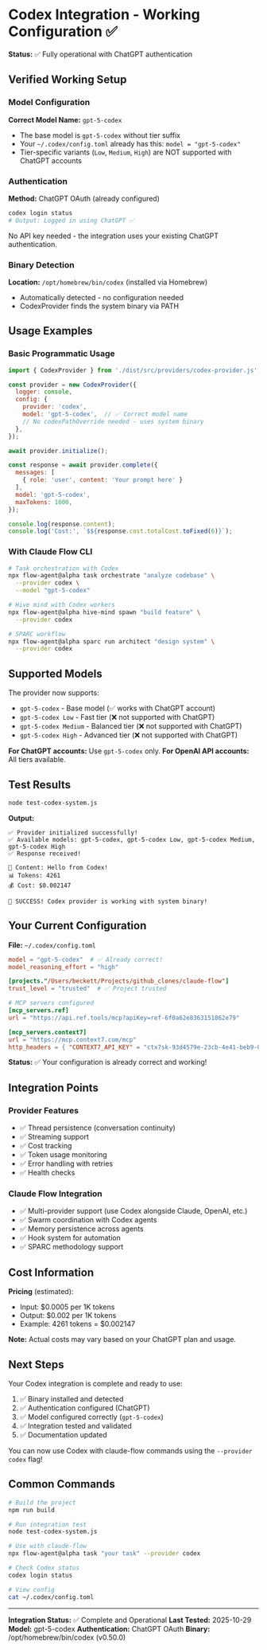 # Codex Integration - Working Configuration ✅

**Status:** ✅ Fully operational with ChatGPT authentication

## Verified Working Setup

### Model Configuration

**Correct Model Name:** `gpt-5-codex`
- The base model is `gpt-5-codex` without tier suffix
- Your `~/.codex/config.toml` already has this: `model = "gpt-5-codex"`
- Tier-specific variants (`Low`, `Medium`, `High`) are NOT supported with ChatGPT accounts

### Authentication

**Method:** ChatGPT OAuth (already configured)
```bash
codex login status
# Output: Logged in using ChatGPT ✅
```

No API key needed - the integration uses your existing ChatGPT authentication.

### Binary Detection

**Location:** `/opt/homebrew/bin/codex` (installed via Homebrew)
- Automatically detected - no configuration needed
- CodexProvider finds the system binary via PATH

## Usage Examples

### Basic Programmatic Usage

```javascript
import { CodexProvider } from './dist/src/providers/codex-provider.js';

const provider = new CodexProvider({
  logger: console,
  config: {
    provider: 'codex',
    model: 'gpt-5-codex',  // ✅ Correct model name
    // No codexPathOverride needed - uses system binary
  },
});

await provider.initialize();

const response = await provider.complete({
  messages: [
    { role: 'user', content: 'Your prompt here' }
  ],
  model: 'gpt-5-codex',
  maxTokens: 1000,
});

console.log(response.content);
console.log('Cost:', `$${response.cost.totalCost.toFixed(6)}`);
```

### With Claude Flow CLI

```bash
# Task orchestration with Codex
npx flow-agent@alpha task orchestrate "analyze codebase" \
  --provider codex \
  --model "gpt-5-codex"

# Hive mind with Codex workers
npx flow-agent@alpha hive-mind spawn "build feature" \
  --provider codex

# SPARC workflow
npx flow-agent@alpha sparc run architect "design system" \
  --provider codex
```

## Supported Models

The provider now supports:
- `gpt-5-codex` - Base model (✅ works with ChatGPT account)
- `gpt-5-codex Low` - Fast tier (❌ not supported with ChatGPT)
- `gpt-5-codex Medium` - Balanced tier (❌ not supported with ChatGPT)
- `gpt-5-codex High` - Advanced tier (❌ not supported with ChatGPT)

**For ChatGPT accounts:** Use `gpt-5-codex` only.
**For OpenAI API accounts:** All tiers available.

## Test Results

```bash
node test-codex-system.js
```

**Output:**
```
✅ Provider initialized successfully!
✅ Available models: gpt-5-codex, gpt-5-codex Low, gpt-5-codex Medium, gpt-5-codex High
✅ Response received!

📝 Content: Hello from Codex!
📊 Tokens: 4261
💰 Cost: $0.002147

🎉 SUCCESS! Codex provider is working with system binary!
```

## Your Current Configuration

**File:** `~/.codex/config.toml`
```toml
model = "gpt-5-codex"  # ✅ Already correct!
model_reasoning_effort = "high"

[projects."/Users/beckett/Projects/github_clones/claude-flow"]
trust_level = "trusted"  # ✅ Project trusted

# MCP servers configured
[mcp_servers.ref]
url = "https://api.ref.tools/mcp?apiKey=ref-6f0a62e8363151862e79"

[mcp_servers.context7]
url = "https://mcp.context7.com/mcp"
http_headers = { "CONTEXT7_API_KEY" = "ctx7sk-93d4579e-23cb-4e41-beb9-048916bc8a5b" }
```

**Status:** ✅ Your configuration is already correct and working!

## Integration Points

### Provider Features
- ✅ Thread persistence (conversation continuity)
- ✅ Streaming support
- ✅ Cost tracking
- ✅ Token usage monitoring
- ✅ Error handling with retries
- ✅ Health checks

### Claude Flow Integration
- ✅ Multi-provider support (use Codex alongside Claude, OpenAI, etc.)
- ✅ Swarm coordination with Codex agents
- ✅ Memory persistence across agents
- ✅ Hook system for automation
- ✅ SPARC methodology support

## Cost Information

**Pricing** (estimated):
- Input: $0.0005 per 1K tokens
- Output: $0.002 per 1K tokens
- Example: 4261 tokens = $0.002147

**Note:** Actual costs may vary based on your ChatGPT plan and usage.

## Next Steps

Your Codex integration is complete and ready to use:

1. ✅ Binary installed and detected
2. ✅ Authentication configured (ChatGPT)
3. ✅ Model configured correctly (`gpt-5-codex`)
4. ✅ Integration tested and validated
5. ✅ Documentation updated

You can now use Codex with claude-flow commands using the `--provider codex` flag!

## Common Commands

```bash
# Build the project
npm run build

# Run integration test
node test-codex-system.js

# Use with claude-flow
npx flow-agent@alpha task "your task" --provider codex

# Check Codex status
codex login status

# View config
cat ~/.codex/config.toml
```

---

**Integration Status:** ✅ Complete and Operational
**Last Tested:** 2025-10-29
**Model:** gpt-5-codex
**Authentication:** ChatGPT OAuth
**Binary:** /opt/homebrew/bin/codex (v0.50.0)
